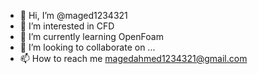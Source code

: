 - 👋 Hi, I’m @maged1234321
- 👀 I’m interested in CFD
- 🌱 I’m currently learning OpenFoam
- 💞️ I’m looking to collaborate on ...
- 📫 How to reach me magedahmed1234321@gmail.com

<!---
maged1234321/maged1234321 is a ✨ special ✨ repository because its `README.md` (this file) appears on your GitHub profile.
You can click the Preview link to take a look at your changes.
--->

